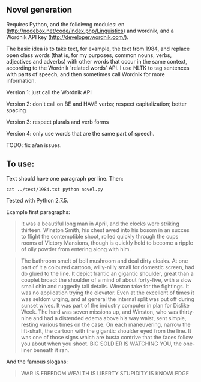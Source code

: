 Novel generation
----------------

Requires Python, and the folloiwng modules: en (http://nodebox.net/code/index.php/Linguistics) and wordnik, and a Wordnik API key (http://developer.wordnik.com/).

The basic idea is to take text, for example, the text from 1984, and replace open class words (that is, 
for my purposes, common nouns, verbs, adjectives and adverbs) with other words that occur in the same
context, according to the Wordnik 'related words' API. I use NLTK to tag sentences with parts of speech,
and then sometimes call Wordnik for more information. 

Version 1: just call the Wordnik API

Version 2: don't call on BE and HAVE verbs; respect capitalization; better spacing

Version 3: respect plurals and verb forms

Version 4: only use words that are the same part of speech.

TODO: fix a/an issues. 

To use:
-------

Text should have one paragraph per line. Then:

    cat ../text/1984.txt python novel.py 
 
Tested with Python 2.7.5.

Example first paragraphs:

> It was a beautiful long man in April, and the clocks were striking thirteen. Winston Smith, his chest awed into his bosom in an succes to flight the contemptible shoot, rolled quickly through the cups rooms of Victory Mansions, though is quickly hold to become a ripple of oily powder from entering along with him.

> The bathroom smelt of boil mushroom and deal dirty cloaks. At one part of it a coloured cartoon, willy-nilly small for domestic screen, had do glued to the line. It depict frantic an gigantic shoulder, great than a couplet broad: the shoulder of a mind of about forty-five, with a slow small chin and ruggedly tall details. Winston take for the fightings. It was no application trying the elevator. Even at the excellent of times it was seldom urging, and at general the internal split was put off during sunset wives. It was part of the industry computer in plan for Dislike Week. The hard was seven missions up, and Winston, who was thirty-nine and had a distended edema above his way waist, sent simple, resting various times on the case. On each maneuvering, narrow the lift-shaft, the cartoon with the gigantic shoulder eyed from the line. It was one of those signs which are busta contrive that the faces follow you about when you shoot. BIG SOLDIER IS WATCHING YOU, the one-liner beneath it ran.

And the famous slogans:

> WAR IS FREEDOM
> WEALTH IS LIBERTY
>STUPIDITY IS KNOWLEDGE
